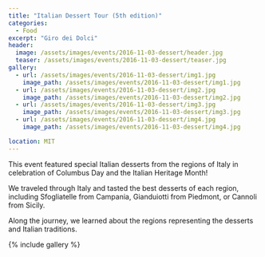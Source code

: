 ```yaml
---
title: "Italian Dessert Tour (5th edition)"
categories:
  - Food
excerpt: "Giro dei Dolci"
header:
  image: /assets/images/events/2016-11-03-dessert/header.jpg
  teaser: /assets/images/events/2016-11-03-dessert/teaser.jpg
gallery:
  - url: /assets/images/events/2016-11-03-dessert/img1.jpg
    image_path: /assets/images/events/2016-11-03-dessert/img1.jpg
  - url: /assets/images/events/2016-11-03-dessert/img2.jpg
    image_path: /assets/images/events/2016-11-03-dessert/img2.jpg
  - url: /assets/images/events/2016-11-03-dessert/img3.jpg
    image_path: /assets/images/events/2016-11-03-dessert/img3.jpg
  - url: /assets/images/events/2016-11-03-dessert/img4.jpg
    image_path: /assets/images/events/2016-11-03-dessert/img4.jpg

location: MIT
---
```


This event featured special Italian desserts from the regions of Italy in celebration of Columbus Day and the Italian Heritage Month!

We traveled through Italy and tasted the best desserts of each region, including Sfogliatelle from Campania, Gianduiotti from Piedmont, or Cannoli from Sicily.

Along the journey, we learned about the regions representing the desserts and Italian traditions.


{% include gallery %}
